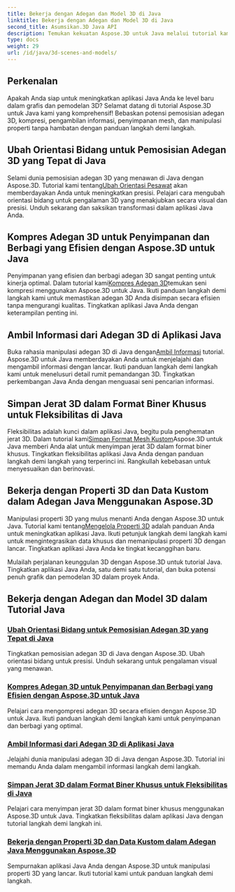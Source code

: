 ```yaml
---
title: Bekerja dengan Adegan dan Model 3D di Java
linktitle: Bekerja dengan Adegan dan Model 3D di Java
second_title: Asumsikan.3D Java API
description: Temukan kekuatan Aspose.3D untuk Java melalui tutorial kami. Tingkatkan presisi, efisiensi penyimpanan, dan manipulasi adegan 3D di aplikasi Java Anda.
type: docs
weight: 29
url: /id/java/3d-scenes-and-models/
---
```

## Perkenalan

Apakah Anda siap untuk meningkatkan aplikasi Java Anda ke level baru dalam grafis dan pemodelan 3D? Selamat datang di tutorial Aspose.3D untuk Java kami yang komprehensif! Bebaskan potensi pemosisian adegan 3D, kompresi, pengambilan informasi, penyimpanan mesh, dan manipulasi properti tanpa hambatan dengan panduan langkah demi langkah.

## Ubah Orientasi Bidang untuk Pemosisian Adegan 3D yang Tepat di Java

 Selami dunia pemosisian adegan 3D yang menawan di Java dengan Aspose.3D. Tutorial kami tentang[Ubah Orientasi Pesawat](./change-plane-orientation/) akan memberdayakan Anda untuk meningkatkan presisi. Pelajari cara mengubah orientasi bidang untuk pengalaman 3D yang menakjubkan secara visual dan presisi. Unduh sekarang dan saksikan transformasi dalam aplikasi Java Anda.

## Kompres Adegan 3D untuk Penyimpanan dan Berbagi yang Efisien dengan Aspose.3D untuk Java

 Penyimpanan yang efisien dan berbagi adegan 3D sangat penting untuk kinerja optimal. Dalam tutorial kami[Kompres Adegan 3D](./compress-3d-scenes/)temukan seni kompresi menggunakan Aspose.3D untuk Java. Ikuti panduan langkah demi langkah kami untuk memastikan adegan 3D Anda disimpan secara efisien tanpa mengurangi kualitas. Tingkatkan aplikasi Java Anda dengan keterampilan penting ini.

## Ambil Informasi dari Adegan 3D di Aplikasi Java

 Buka rahasia manipulasi adegan 3D di Java dengan[Ambil Informasi](./get-scene-information/) tutorial. Aspose.3D untuk Java memberdayakan Anda untuk menjelajahi dan mengambil informasi dengan lancar. Ikuti panduan langkah demi langkah kami untuk menelusuri detail rumit pemandangan 3D. Tingkatkan perkembangan Java Anda dengan menguasai seni pencarian informasi.

## Simpan Jerat 3D dalam Format Biner Khusus untuk Fleksibilitas di Java

 Fleksibilitas adalah kunci dalam aplikasi Java, begitu pula penghematan jerat 3D. Dalam tutorial kami[Simpan Format Mesh Kustom](./save-custom-mesh-formats/)Aspose.3D untuk Java memberi Anda alat untuk menyimpan jerat 3D dalam format biner khusus. Tingkatkan fleksibilitas aplikasi Java Anda dengan panduan langkah demi langkah yang terperinci ini. Rangkullah kebebasan untuk menyesuaikan dan berinovasi.

## Bekerja dengan Properti 3D dan Data Kustom dalam Adegan Java Menggunakan Aspose.3D

 Manipulasi properti 3D yang mulus menanti Anda dengan Aspose.3D untuk Java. Tutorial kami tentang[Mengelola Properti 3D](./managing-3d-properties-scenes/) adalah panduan Anda untuk meningkatkan aplikasi Java. Ikuti petunjuk langkah demi langkah kami untuk mengintegrasikan data khusus dan memanipulasi properti 3D dengan lancar. Tingkatkan aplikasi Java Anda ke tingkat kecanggihan baru.

Mulailah perjalanan keunggulan 3D dengan Aspose.3D untuk tutorial Java. Tingkatkan aplikasi Java Anda, satu demi satu tutorial, dan buka potensi penuh grafik dan pemodelan 3D dalam proyek Anda.
## Bekerja dengan Adegan dan Model 3D dalam Tutorial Java
### [Ubah Orientasi Bidang untuk Pemosisian Adegan 3D yang Tepat di Java](./change-plane-orientation/)
Tingkatkan pemosisian adegan 3D di Java dengan Aspose.3D. Ubah orientasi bidang untuk presisi. Unduh sekarang untuk pengalaman visual yang menawan.
### [Kompres Adegan 3D untuk Penyimpanan dan Berbagi yang Efisien dengan Aspose.3D untuk Java](./compress-3d-scenes/)
Pelajari cara mengompresi adegan 3D secara efisien dengan Aspose.3D untuk Java. Ikuti panduan langkah demi langkah kami untuk penyimpanan dan berbagi yang optimal.
### [Ambil Informasi dari Adegan 3D di Aplikasi Java](./get-scene-information/)
Jelajahi dunia manipulasi adegan 3D di Java dengan Aspose.3D. Tutorial ini memandu Anda dalam mengambil informasi langkah demi langkah.
### [Simpan Jerat 3D dalam Format Biner Khusus untuk Fleksibilitas di Java](./save-custom-mesh-formats/)
Pelajari cara menyimpan jerat 3D dalam format biner khusus menggunakan Aspose.3D untuk Java. Tingkatkan fleksibilitas dalam aplikasi Java dengan tutorial langkah demi langkah ini.
### [Bekerja dengan Properti 3D dan Data Kustom dalam Adegan Java Menggunakan Aspose.3D](./managing-3d-properties-scenes/)
Sempurnakan aplikasi Java Anda dengan Aspose.3D untuk manipulasi properti 3D yang lancar. Ikuti tutorial kami untuk panduan langkah demi langkah.